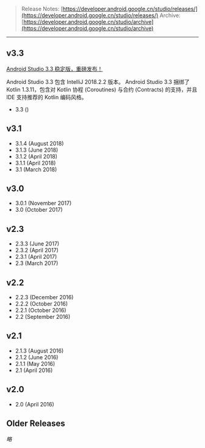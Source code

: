 > Release Notes: 
[https://developer.android.google.cn/studio/releases/](https://developer.android.google.cn/studio/releases/)
> Archive:  
[https://developer.android.google.cn/studio/archive](https://developer.android.google.cn/studio/archive)

---

## v3.3

[Android Studio 3.3 稳定版，重磅发布！](https://mp.weixin.qq.com/s/JmzOOiCf2Ae7Pibr-3pfvg)

Android Studio 3.3 包含 IntelliJ 2018.2.2 版本。
Android Studio 3.3 捆绑了 Kotlin 1.3.11，包含对 Kotlin 协程 (Coroutines) 与合约 (Contracts) 的支持，并且 IDE 支持推荐的 Kotlin 编码风格。

* 3.3 ()

## v3.1
* 3.1.4 (August 2018)
* 3.1.3 (June 2018)
* 3.1.2 (April 2018)
* 3.1.1 (April 2018)
* 3.1 (March 2018)

## v3.0
* 3.0.1 (November 2017)
* 3.0 (October 2017)

## v2.3
* 2.3.3 (June 2017)
* 2.3.2 (April 2017)
* 2.3.1 (April 2017)
* 2.3 (March 2017)

## v2.2
* 2.2.3 (December 2016)
* 2.2.2 (October 2016)
* 2.2.1 (October 2016)
* 2.2 (September 2016)

## v2.1
* 2.1.3 (August 2016)
* 2.1.2 (June 2016)
* 2.1.1 (May 2016)
* 2.1 (April 2016)

## v2.0
* 2.0 (April 2016)

## Older Releases
*略*